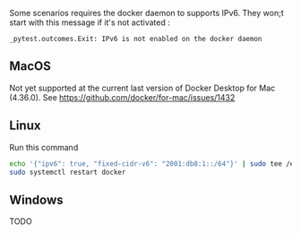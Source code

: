 Some scenarios requires the docker daemon to supports IPv6. They won;t start with this message if it's not activated :

```
_pytest.outcomes.Exit: IPv6 is not enabled on the docker daemon
```

## MacOS

Not yet supported at the current last version of Docker Desktop for Mac (4.36.0). See https://github.com/docker/for-mac/issues/1432

## Linux

Run this command

```bash
echo '{"ipv6": true, "fixed-cidr-v6": "2001:db8:1::/64"}' | sudo tee /etc/docker/daemon.json
sudo systemctl restart docker
```


## Windows

TODO
